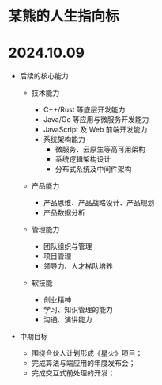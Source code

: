 # 某熊的人生指向标

# 2024.10.09

- 后续的核心能力

  - 技术能力

    - C++/Rust 等底层开发能力
    - Java/Go 等应用与微服务开发能力
    - JavaScript 及 Web 前端开发能力
    - 系统架构能力
      - 微服务、云原生等高可用架构
      - 系统逻辑架构设计
      - 分布式系统及中间件架构

  - 产品能力

    - 产品思维、产品战略设计、产品规划
    - 产品数据分析

  - 管理能力

    - 团队组织与管理
    - 项目管理
    - 领导力、人才梯队培养

  - 软技能
    - 创业精神
    - 学习、知识管理的能力
    - 沟通、演讲能力

- 中期目标

  - 围绕合伙人计划形成《星火》项目；
  - 完成算法与端应用的年度发布会；
  - 完成交互式前处理的开发；
